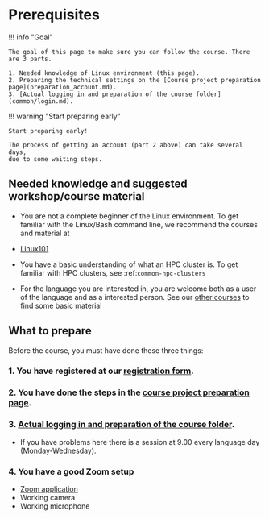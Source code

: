 # Prerequisites

!!! info "Goal"

    The goal of this page to make sure you can follow the course. There are 3 parts.

    1. Needed knowledge of Linux environment (this page).
    2. Preparing the technical settings on the [Course project preparation page](preparation_account.md).
    3. [Actual logging in and preparation of the course folder](common/login.md).

!!! warning "Start preparing early"

    Start preparing early!

    The process of getting an account (part 2 above) can take several days,
    due to some waiting steps.

## Needed knowledge and suggested workshop/course material

- You are not a complete beginner of the Linux environment.
  To get familiar with the Linux/Bash command line,
  we recommend the courses and material at

- [Linux101](https://hpc2n.github.io/linux-command-line-101/)

- You have a basic understanding of what an HPC cluster is.
  To get familiar with HPC clusters,
  see :ref:`common-hpc-clusters`

- For the language you are interested in,
you are welcome both as a user of the language and as a interested person.
See our [other courses](./common/other_courses.md) to find some basic material
    
## What to prepare

Before the course, you must have done these three things:

### 1. You have registered at our [registration form](https://www.hpc2n.umu.se/events/courses/2025/fall/r-matlab-julia).

### 2. You have done the steps in the [course project preparation page](preparations_account.md).

### 3. [Actual logging in and preparation of the course folder](common/login.md).

- If you have problems here there is a session at 9.00 every language day (Monday-Wednesday).

### 4. You have a good Zoom setup

- [Zoom application](https://support.zoom.com/hc/en/article?id=zm_kb&sysparm_article=KB0060928)
- Working camera
- Working microphone

<!-- 

RJCB: I think this is misleading:
learners perfectly get away with this,
as we teachers tell all they need to know.
I think these study prerequirements do more damage than good.

These are the things you need to follow the course:

- You have a basic understanding of what an HPC cluster is.
  To get familiar with HPC clusters,
  see [our material on HPC clusters](common/hpc_clusters.md)
- You are not a complete beginner of the Linux environment.
  To get familiar with the Linux/Bash command line,
  we recommend the courses and material at
  [our collection of other courses](common/other_courses.md)

-->
